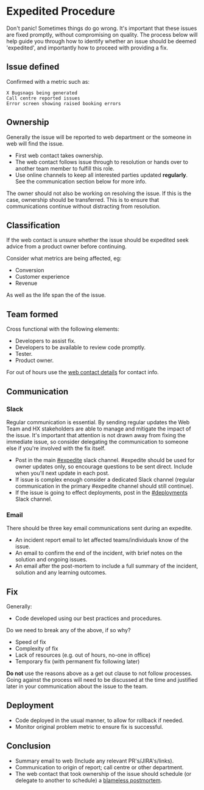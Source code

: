# Expedited Procedure

Don't panic! Sometimes things do go wrong. It's important that these issues are fixed promptly, without compromising on quality. The process below will help guide you through how to identify whether an issue should be deemed 'expedited', and importantly how to proceed with providing a fix.

## Issue defined

Confirmed with a metric such as:

    X Bugsnags being generated
    Call centre reported issues
    Error screen showing raised booking errors

## Ownership

Generally the issue will be reported to web department or the someone in web will find the issue.

* First web contact takes ownership.
* The web contact follows issue through to resolution or hands over to another team member to fulfill this role.
* Use online channels to keep all interested parties updated **regularly**. See the communication section below for more info.

The owner should not also be working on resolving the issue. If this is the case, ownership should be transferred. This is to ensure that communications continue without distracting from resolution.

## Classification

If the web contact is unsure whether the issue should be expedited seek advice from a product owner before continuing.

Consider what metrics are being affected, eg:

* Conversion
* Customer experience
* Revenue

As well as the life span the of the issue.

## Team formed

Cross functional with the following elements:

* Developers to assist fix.
* Developers to be available to review code promptly.
* Tester.
* Product owner.

For out of hours use the [web contact details](https://holidayextras.jira.com/wiki/display/WEB/Web+Contact+Details) for contact info.

## Communication

### Slack

Regular communication is essential. By sending regular updates the Web Team and HX stakeholders are able to manage and mitigate the impact of the issue. It's important that attention is not drawn away from fixing the immediate issue, so consider delegating the communication to someone else if you're involved with the fix itself.

* Post in the main [#expedite](https://holidayextras.slack.com/messages/expedite/) slack channel. #expedite should be used for owner updates only, so encourage questions to be sent direct. Include when you'll next update in each post. 
* If issue is complex enough consider a dedicated Slack channel (regular communication in the primary #expedite channel should still continue).
* If the issue is going to effect deployments, post in the [#deployments](https://holidayextras.slack.com/messages/deployments/) Slack channel.

### Email

There should be three key email communications sent during an expedite. 

* An incident report email to let affected teams/individuals know of the issue.
* An email to confirm the end of the incident, with brief notes on the solution and ongoing issues.
* An email after the post-mortem to include a full summary of the incident, solution and any learning outcomes.

## Fix

Generally:

* Code developed using our best practices and procedures.

Do we need to break any of the above, if so why?

* Speed of fix
* Complexity of fix
* Lack of resources (e.g. out of hours, no-one in office)
* Temporary fix (with permanent fix following later)

**Do not** use the reasons above as a get out clause to not follow processes. Going against the process will need to be discussed at the time and justified later in your communication about the issue to the team.

## Deployment

* Code deployed in the usual manner, to allow for rollback if needed.
* Monitor original problem metric to ensure fix is successful.

## Conclusion

* Summary email to web (Include any relevant PR's/JIRA's/links).
* Communication to origin of report; call centre or other department.
* The web contact that took ownership of the issue should schedule (or delegate to another to schedule) a [blameless postmortem](Blameless-Postmortems.md).
